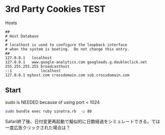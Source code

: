 # 3rd Party Cookies TEST

Hosts

```text
##
# Host Database
#
# localhost is used to configure the loopback interface
# when the system is booting.  Do not change this entry.
##
127.0.0.1	localhost
127.0.0.1	www.google-analytics.com googleads.g.doubleclick.net
255.255.255.255	broadcasthost
::1             localhost
127.0.0.1 myhost.com crossdomain.com sub.crossdomain.com
```

## Start

sudo is NEEDED because of using port < 1024

```bash
sudo bundle exec ruby sinatra.rb  -p 80
```

Safari終了後、日付変更再起動で擬似的に日数経過をシミュレートできる。では一度広告クリックされた場合は？
